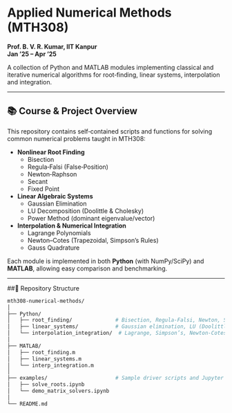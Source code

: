 # Applied Numerical Methods (MTH308)  

**Prof. B. V. R. Kumar, IIT Kanpur**  
**Jan ’25 – Apr ’25**

A collection of Python and MATLAB modules implementing classical and iterative numerical algorithms for root‑finding, linear systems, interpolation and integration.  

---

## 📚 Course & Project Overview  
This repository contains self‑contained scripts and functions for solving common numerical problems taught in MTH308:  
- **Nonlinear Root Finding**  
  - Bisection  
  - Regula‑Falsi (False‑Position)  
  - Newton‑Raphson  
  - Secant  
  - Fixed Point  
- **Linear Algebraic Systems**  
  - Gaussian Elimination  
  - LU Decomposition (Doolittle & Cholesky)  
  - Power Method (dominant eigenvalue/vector)  
- **Interpolation & Numerical Integration**  
  - Lagrange Polynomials  
  - Newton–Cotes (Trapezoidal, Simpson’s Rules)  
  - Gauss Quadrature  

Each module is implemented in both **Python** (with NumPy/SciPy) and **MATLAB**, allowing easy comparison and benchmarking.  

---

##📂 Repository Structure
```bash
mth308-numerical-methods/
│
├── Python/
│   ├── root_finding/              # Bisection, Regula‑Falsi, Newton, Secant, Fixed‑Point
│   ├── linear_systems/            # Gaussian elimination, LU (Doolittle & Cholesky), Power Method
│   └── interpolation_integration/  # Lagrange, Simpson’s, Newton‑Cotes, Gauss quadrature
│
├── MATLAB/
│   ├── root_finding.m
│   ├── linear_systems.m
│   └── interp_integration.m
│
├── examples/                      # Sample driver scripts and Jupyter notebooks
│   ├── solve_roots.ipynb
│   └── demo_matrix_solvers.ipynb
│
└── README.md
```
